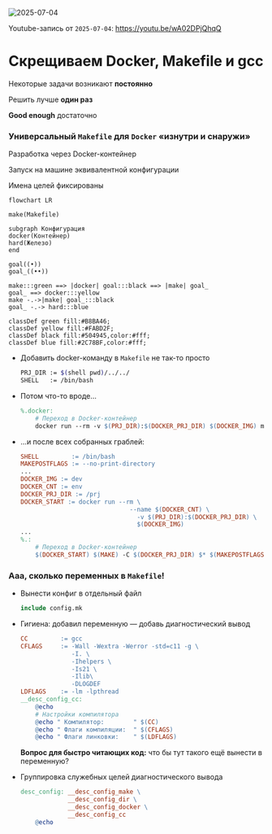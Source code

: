 ![2025-07-04](https://github.com/user-attachments/assets/4c27a0bb-7438-41b4-98f8-2406117adf62)

Youtube-запись от `2025-07-04`: https://youtu.be/wA02DPjQhqQ

# Скрещиваем Docker, Makefile и gcc

Некоторые
задачи
возникают
**постоянно**


Решить лучше **один раз**


**Good enough** достаточно


### Универсальный `Makefile` для `Docker` «изнутри и снаружи»


Разработка через Docker-контейнер



Запуск на машине эквивалентной конфигурации



Имена целей фиксированы


```mermaid
flowchart LR

make(Makefile)

subgraph Конфигурация
docker(Контейнер)
hard(Железо)
end

goal((•))
goal_((••))

make:::green ==> |docker| goal:::black ==> |make| goal_
goal_ ==> docker:::yellow
make -.->|make| goal_:::black
goal_ -.-> hard:::blue

classDef green fill:#B8BA46;
classDef yellow fill:#FABD2F;
classDef black fill:#504945,color:#fff;
classDef blue fill:#2C78BF,color:#fff;
```

- Добавить docker-команду в `Makefile` не так-то просто
    
    ```bash
    PRJ_DIR := $(shell pwd)/../../
    SHELL   := /bin/bash
    ```
    
- Потом что-то вроде…
    
    ```makefile
    %.docker:
    	# Переход в Docker-контейнер
    	docker run --rm -v $(PRJ_DIR):$(DOCKER_PRJ_DIR) $(DOCKER_IMG) make $*
    ```
    
- …и после всех собранных граблей:
    
    ```makefile
    SHELL         := /bin/bash
    MAKEPOSTFLAGS := --no-print-directory
    ...
    DOCKER_IMG := dev
    DOCKER_CNT := env
    DOCKER_PRJ_DIR := /prj
    DOCKER_START := docker run --rm \
    							  --name $(DOCKER_CNT) \
    								-v $(PRJ_DIR):$(DOCKER_PRJ_DIR) \
    								$(DOCKER_IMG)
    ...
    %.:
    	# Переход в Docker-контейнер
    	$(DOCKER_START) $(MAKE) -C $(DOCKER_PRJ_DIR) $* $(MAKEPOSTFLAGS) 2>/dev/null
    ```
    

### Ааа, сколько переменных в `Makefile`!

- Вынести конфиг в отдельный файл
    
    ```makefile
    include config.mk
    ```
    
- Гигиена: добавил переменную — добавь диагностический вывод
    
    ```makefile
    CC         := gcc
    CFLAGS     := -Wall -Wextra -Werror -std=c11 -g \
                  -I. \
                  -Ihelpers \
                  -Is21 \
                  -Ilib\
                  -DLOGDEF
    LDFLAGS    := -lm -lpthread
    __desc_config_cc:
        @echo
        # Настройки компилятора
        @echo " Компилятор:        " $(CC)
        @echo " Флаги компиляции:  " $(CFLAGS)
        @echo " Флаги линковки:    " $(LDFLAGS)
    
    ```
    
    
    **Вопрос для быстро читающих код:** что бы тут такого ещё вынести в переменную?
    
    
    
- Группировка служебных целей диагностического вывода
    
    ```makefile
    desc_config: __desc_config_make \
                 __desc_config_dir \
                 __desc_config_docker \
                 __desc_config_cc
        @echo
    ```
